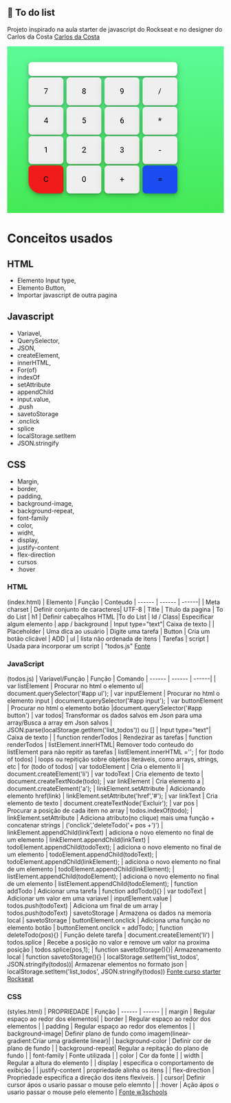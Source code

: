 ## :bookmark_tabs: To do list
Projeto inspirado na aula starter de javascript do Rockseat e no designer do Carlos da Costa [Carlos da Costa](https://blog.usejournal.com/develop-a-to-do-list-app-in-vanilla-javascript-95377ec370c5)

![To do List Image](./calc.png)
# Conceitos usados
## HTML
  - Elemento Input type,
  - Elemento Button,
  - Importar javascript de outra pagina
## Javascript
- Variavel,
- QuerySelector,
- JSON,
- createElement,
- innerHTML,
- For(of)
- indexOf
- setAttribute
- appendChild
- input.value,
- .push
- savetoStorage
- .onclick 
- splice
- localStorage.setItem 
- JSON.stringify

## CSS
- Margin,
- border,
- padding,
- background-image,
- background-repeat,
- font-family
- color,
- widht,
- display,
- justify-content
- flex-direction
- cursos
- :hover




### HTML
(index.html)
| Elemento | Função | Conteudo
| ------ | ------ | ------|
| Meta charset  | Definir conjunto de caracteres| UTF-8
| Title | Titulo da pagina | To do List
| h1 | Definir cabeçalhos HTML |To do List
| Id / Class| Especificar algum elemento | app / background
| Input type="text"| Caixa de texto | 
| Placeholder | Uma dica ao usuário  | Digite uma tarefa
| Button | Cria um botão clicável  | ADD
| ul | lista não ordenada de itens  | Tarefas
| script | Usada para incorporar um script  | "todos.js"
[Fonte](https://www.tutorialrepublic.com/html-reference)


### JavaScript
(todos.js)
| Variavel/Função | Função | Comando
| ------ | ------ | ------|
| var listElement  | Procurar no html o elemento ul| document.querySelector('#app ul');
| var inputElement | Procurar no html o elemento input | document.querySelector('#app input');
| var buttonElement | Procurar no html o elemento botão |document.querySelector('#app button')
| var todos| Transformar os dados salvos em Json para uma array/Busca a array em Json salvos   | JSON.parse(localStorage.getItem('list_todos')) ou []
| Input type="text"| Caixa de texto | 
| function renderTodos | Rendezirar as tarefas  | function renderTodos
| listElement.innerHTML| Remover todo conteudo do listElement para não repitir as tarefas | listElement.innerHTML ='';
|  for (todo of todos) | loops ou repitição sobre objetos iteráveis, como arrays, strings, etc |  for (todo of todos)
|  var todoElement | Cria o elemento li  | document.createElement('li')
| var todoText | Cria elemento de texto  | document.createTextNode(todo);
| var linkElement | Cria elemento a  | document.createElement('a');
| linkElement.setAttribute | Adicionando elemento href(link)  | linkElement.setAttribute('href','#');
| var linkText | Cria elemento de texto  | document.createTextNode('Excluir');
| var pos | Procurar a posição de cada item no array | todos.indexOf(todo);
| linkElement.setAttribute | Adiciona atributo(no clique) mais uma função + concatenar strings | ('onclick','deleteTodo('+ pos +')')
|  linkElement.appendChild(linkText) | adiciona o novo elemento no final de um elemento |  linkElement.appendChild(linkText)
| todoElement.appendChild(todoText); | adiciona o novo elemento no final de um elemento | todoElement.appendChild(todoText);
|  todoElement.appendChild(linkElement); | adiciona o novo elemento no final de um elemento |  todoElement.appendChild(linkElement);
|  listElement.appendChild(todoElement); | adiciona o novo elemento no final de um elemento |  listElement.appendChild(todoElement);
|  function addTodo | Adicionar uma tarefa  | function addTodo(){}
|  var todoText | Adicionar um valor em uma variavel  | inputElement.value
|  todos.push(todoText) | Adiciona um final de um array  | todos.push(todoText)
|  savetoStorage | Armazena os dados na memoria local  | savetoStorage
|  buttonElement.onclick | Adiciona uma função no elemento botão  | buttonElement.onclick = addTodo;
|  function deleteTodo(pos){} | Função delete tarefa  | document.createElement('li')
|  todos.splice | Recebe a posição no valor e remove um valor na proxima posição   | todos.splice(pos,1);
|  function savetoStorage(){}| Armazenamento local   | function savetoStorage(){}
|   localStorage.setItem('list_todos', JSON.stringify(todos))| Armazenar elementos no formato json   |  localStorage.setItem('list_todos', JSON.stringify(todos))
[Fonte curso starter Rockseat](https://rocketseat.com.br/)

### CSS
(styles.html)
| PROPRIEDADE | Função 
| ------ | ------ |
| margin |  Regular espaço ao redor dos elementos| 
| border | Regular espaço ao redor dos elementos | 
| padding | Regular espaço ao redor dos elementos |
| background-image| Definir plano de fundo como imagem(linear-gradient:Criar uma gradiente linear)| | background-color | Definir cor de plano de fundo  |
| background-repeat| Regular a repitação do plano de fundo | 
| font-family | Fonte utilizada  |
| color | Cor da fonte  | 
| width | Regular a altura do elemento  | 
| display | especifica o comportamento de exibição  | 
| justify-content | propriedade alinha os itens   | 
| flex-direction | Propriedade especifica a direção dos itens flexíveis.  | 
| cursor| Definir cursor ápos o usario passar o mouse pelo elemnto  | 
| :hover | Ação ápos o usario passar o mouse pelo elemento   | 
[Fonte w3schools](https://www.w3schools.com/cssref/)

